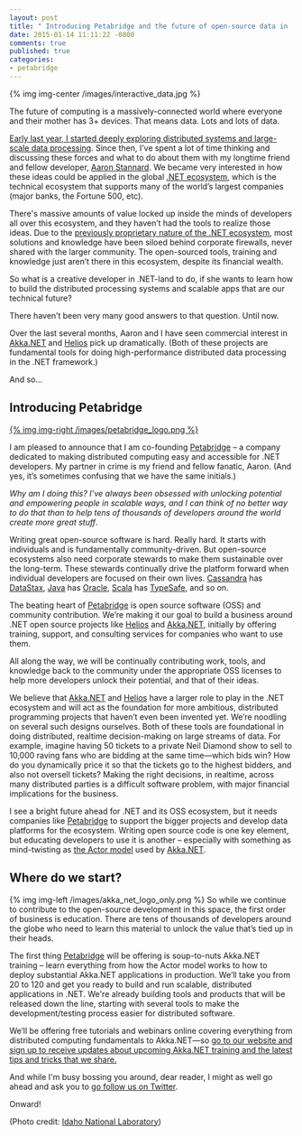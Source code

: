 ```yaml
---
layout: post
title: " Introducing Petabridge and the future of open-source data in .NET"
date: 2015-01-14 11:11:22 -0800
comments: true
published: true
categories:
- petabridge
---
```


{% img img-center /images/interactive_data.jpg %}

The future of computing is a massively-connected world where everyone and their mother has 3+ devices. That means data. Lots and lots of data.

[Early last year, I started deeply exploring distributed systems and large-scale data processing](http://andrewskotzko.com/follow-your-curiosity/). Since then, I’ve spent a lot of time thinking and discussing these forces and what to do about them with my longtime friend and fellow developer, [Aaron Stannard](http://www.aaronstannard.com/). We became very interested in how these ideas could be applied in the global [.NET ecosystem](https://en.wikipedia.org/wiki/.NET_Framework), which is the technical ecosystem that supports many of the world’s largest companies (major banks, the Fortune 500, etc).

There's massive amounts of value locked up inside the minds of developers all over this ecosystem, and they haven’t had the tools to realize those ideas. Due to the [previously proprietary nature of the .NET ecosystem](http://news.microsoft.com/2014/11/12/microsoft-takes-net-open-source-and-cross-platform-adds-new-development-capabilities-with-visual-studio-2015-net-2015-and-visual-studio-online/), most solutions and knowledge have been siloed behind corporate firewalls, never shared with the larger community. The open-sourced tools, training and knowledge just aren’t there in this ecosystem, despite its financial wealth.

So what is a creative developer in .NET-land to do, if she wants to learn how to build the distributed processing systems and scalable apps that are our technical future?

There haven’t been very many good answers to that question. Until now.

Over the last several months, Aaron and I have seen commercial interest in [Akka.NET](https://akkadotnet.github.io/) and [Helios](https://github.com/Aaronontheweb/helios) pick up dramatically. (Both of these projects are fundamental tools for doing high-performance distributed data processing in the .NET framework.)

And so…

## Introducing Petabridge

<a href="http://twitter.com/petabridge">{% img img-right /images/petabridge_logo.png %}</a>

I am pleased to announce that I am co-founding [Petabridge](http://twitter.com/petabridge/) – a company dedicated to making distributed computing easy and accessible for .NET developers. My partner in crime is my friend and fellow fanatic, Aaron. (And yes, it’s sometimes confusing that we have the same initials.)

*Why am I doing this? I’ve always been obsessed with unlocking potential and empowering people in scalable ways, and I can think of no better way to do that than to help tens of thousands of developers around the world create more great stuff*.

Writing great open-source software is hard. Really hard. It starts with individuals and is fundamentally community-driven. But open-source ecosystems also need corporate stewards to make them sustainable over the long-term. These stewards continually drive the platform forward when individual developers are focused on their own lives. [Cassandra](https://en.wikipedia.org/wiki/Apache_Cassandra) has [DataStax](http://datastax.com/), [Java](http://docs.oracle.com/javase/7/docs/technotes/guides/language/) has [Oracle](http://www.oracle.com/index.html), [Scala](http://www.scala-lang.org/) has [TypeSafe](http://typesafe.com/), and so on.

The beating heart of [Petabridge](http://twitter.com/petabridge/) is open source software (OSS) and community contribution. We’re making it our goal to build a business around .NET open source projects like [Helios](https://github.com/Aaronontheweb/helios) and [Akka.NET](https://akkadotnet.github.io/), initially by offering training, support, and consulting services for companies who want to use them.

All along the way, we will be continually contributing work, tools, and knowledge back to the community under the appropriate OSS licenses to help more developers unlock their potential, and that of their ideas.

We believe that [Akka.NET](https://akkadotnet.github.io/) and [Helios](https://github.com/Aaronontheweb/helios) have a larger role to play in the .NET ecosystem and will act as the foundation for more ambitious, distributed programming projects that haven’t even been invented yet. We’re noodling on several such designs ourselves. Both of these tools are foundational in doing distributed, realtime decision-making on large streams of data. For example, imagine having 50 tickets to a private Neil Diamond show to sell to 10,000 raving fans who are bidding at the same time—which bids win? How do you dynamically price it so that the tickets go to the highest bidders, and also not oversell tickets? <a name="morelink"></a>Making the right decisions, in realtime, across many distributed parties is a difficult software problem, with major financial implications for the business.<!-- more -->

I see a bright future ahead for .NET and its OSS ecosystem, but it needs companies like [Petabridge](http://twitter.com/petabridge/) to support the bigger projects and develop data platforms for the ecosystem. Writing open source code is one key element, but educating developers to use it is another – especially with something as mind-twisting as [the Actor model](https://en.wikipedia.org/wiki/Actor_model) used by [Akka.NET](https://akkadotnet.github.io/).

## Where do we start?
{% img img-left /images/akka_net_logo_only.png %} So while we continue to contribute to the open-source development in this space, the first order of business is education. There are tens of thousands of developers around the globe who need to learn this material to unlock the value that’s tied up in their heads.

The first thing [Petabridge](http://twitter.com/petabridge/) will be offering is soup-to-nuts Akka.NET training – learn everything from how the Actor model works to how to deploy substantial Akka.NET applications in production. We’ll take you from 20 to 120 and get you ready to build and run scalable, distributed applications in .NET. We're already building tools and products that will be released down the line, starting with several tools to make the development/testing process easier for distributed software.

We’ll be offering free tutorials and webinars online covering everything from distributed computing fundamentals to Akka.NET—so [go to our website and sign up to receive updates about upcoming Akka.NET training and the latest tips and tricks that we share.](http://petabridge.com)

And while I'm busy bossing you around, dear reader, I might as well go ahead and ask you to <a href="http://twitter.com/petabridge">go follow us on Twitter</a>.

Onward!

<p class="photo-credit">(Photo credit: <a href="https://www.flickr.com/photos/inl/">Idaho National Laboratory</a>)</p>
